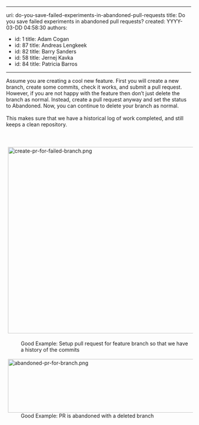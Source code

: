 

---
uri: do-you-save-failed-experiments-in-abandoned-pull-requests
title: Do you save failed experiments in abandoned pull requests?
created: YYYY-03-DD 04:58:30
authors:
  - id: 1
    title: Adam Cogan
  - id: 87
    title: Andreas Lengkeek
  - id: 82
    title: Barry Sanders
  - id: 58
    title: Jernej Kavka
  - id: 84
    title: Patricia Barros
---




<span class='intro'> <div>​​​​Assume you are creating a cool new feature. First you will create a new branch, create some commits, check it works, and submit a pull request. However, if you are not happy with the feature then don’t just delete the branch as normal. Instead, create a pull request anyway and set the status to Abandoned. Now, you can&#160;continue to delete your branch as normal.<br></div><div><br></div><div>This makes sure that we have a historical log of work​ completed, and still keeps a clean repository.<br><div><br></div></div> </span>

​<img src="/SiteAssets/do-you-save-failed-experiments-in-abandoned-pull-requests/create-pr-for-failed-branch.png" alt="create-pr-for-failed-branch.png" style="margin&#58;5px;width&#58;508px;" /><div><dd class="ssw15-rteElement-FigureGood">Good Example&#58;&#160;Setup pull request for feature branch so that we have a history of the commits<br></dd><div><br></div></div><div><img src="/SiteAssets/do-you-save-failed-experiments-in-abandoned-pull-requests/abandoned-pr-for-branch.png" alt="abandoned-pr-for-branch.png" style="margin&#58;0px 5px;width&#58;508px;height&#58;146px;" /><br></div><dd class="ssw15-rteElement-FigureGood">​Good Example&#58;&#160;PR is abandoned with a deleted branch​<br></dd>



